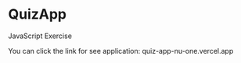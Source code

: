 # QuizApp
JavaScript Exercise


You can click the link for see application:
quiz-app-nu-one.vercel.app
